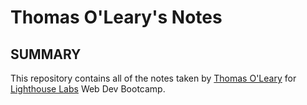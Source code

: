 # Thomas O'Leary's Notes

## SUMMARY 

This repository contains all of the notes taken by [Thomas O'Leary](https://github.com/toleary519) for [Lighthouse Labs](https://www.lighthouselabs.ca/) Web Dev Bootcamp. 

